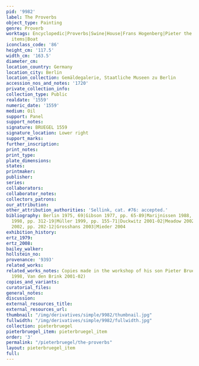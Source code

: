 ```yaml
---
pid: '9982'
label: The Proverbs
object_type: Painting
genre: Proverb
worktags: Encyclopedic|Proverbs|Swine|House|Frans Hogenberg|Pieter the Younger|Fire|Beggars|Burghers|Friars|Servants|Household
  items|Boat
iconclass_code: '86'
height_cm: '117.5'
width_cm: '163.5'
diameter_cm:
location_country: Germany
location_city: Berlin
location_collection: Gemäldegalerie, Staatliche Museen zu Berlin
accession_nos_and_notes: '1720'
private_collection_info:
collection_type: Public
realdate: '1559'
numeric_date: '1559'
medium: Oil
support: Panel
support_notes:
signature: BRUEGEL 1559
signature_location: Lower right
support_marks:
further_inscription:
print_notes:
print_type:
plate_dimensions:
states:
printmaker:
publisher:
series:
collaborators:
collaborator_notes:
collectors_patrons:
our_attribution:
other_attribution_authorities: 'Sellink, cat. #76: accepted.'
bibliography: Berlin 1975, 69|Gibson 1977, pp. 65-89|Marijnissen 1988, pp. 133-45|Ertz
  1998, pp. 312-19|Müller 1999, pp. 155-71|Duckwitz 2001-02|Meadow 2002|Roberts-Jones
  2002, pp. 202-12|Grosshans 2003|Mieder 2004
exhibition_history:
ertz_1979:
ertz_2008:
bailey_walker:
hollstein_no:
provenance: '9393'
related_works:
related_works_notes: Copies made in the workshop of his son Pieter Brueghel (Ertz
  1998, Van den Brink 2001-02)
copies_and_variants:
curatorial_files:
general_notes:
discussion:
external_resources_title:
external_resources_url:
thumbnail: "/img/derivatives/simple/9982/thumbnail.jpg"
fullwidth: "/img/derivatives/simple/9982/fullwidth.jpg"
collection: pieterbruegel
pieterbruegel_item: pieterbruegel_item
order: '3'
permalink: "/pieterbruegel/the-proverbs"
layout: pieterbruegel_item
full:
---
```

